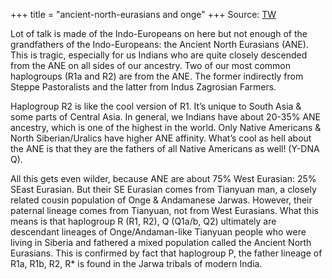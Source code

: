 +++
title = "ancient-north-eurasians and onge"
+++
Source: [TW](https://threadreaderapp.com/thread/1613873966489427974.html)

Lot of talk is made of the Indo-Europeans on here but not enough of the grandfathers of the Indo-Europeans: the Ancient North Eurasians (ANE). This is tragic, especially for us Indians who are quite closely descended from the ANE on all sides of our ancestry. Two of our most common haplogroups (R1a and R2) are from the ANE. The former indirectly from Steppe Pastoralists and the latter from Indus Zagrosian Farmers.

Haplogroup R2 is like the cool version of R1. It’s unique to South Asia & some parts of Central Asia. In general, we Indians have about 20-35% ANE ancestry, which is one of the highest in the world. Only Native Americans & North Siberian/Uralics have higher ANE affinity. What’s cool as hell about the ANE is that they are the fathers of all Native Americans as well! (Y-DNA Q).

All this gets even wilder, because ANE are about 75% West Eurasian: 25% SEast Eurasian. But their SE Eurasian comes from Tianyuan man, a closely related cousin population of Onge & Andamanese Jarwas. However, their paternal lineage comes from Tianyuan, not from West Eurasians. What this means is that haplogroup R (R1, R2), Q (Q1a/b, Q2) ultimately are descendant lineages of Onge/Andaman-like Tianyuan people who were living in Siberia and fathered a mixed population called the Ancient North Eurasians. This is confirmed by fact that haplogroup P, the father lineage of R1a, R1b, R2, R* is found in the Jarwa tribals of modern India.
